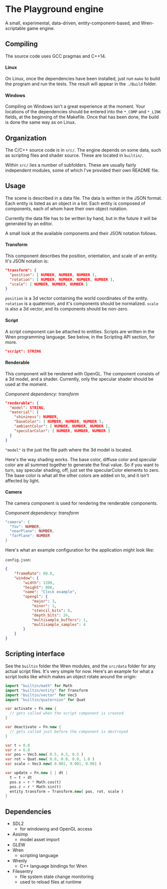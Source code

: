 # The Playground engine

A small, experimental, data-driven, entity-component-based, and Wren-scriptable game engine.

## Compiling

The source code uses GCC pragmas and C++14.

#### Linux

On Linux, once the dependencies have been installed, just run `make` to build the program and run the tests. The result will appear in the `./Build` folder.

#### Windows

Compiling on Windows isn't a great experience at the moment. Your locations of the dependencies should be entered into the `*_COMP` and `*_LINK` fields, at the beginning of the Makefile. Once that has been done, the build is done the same way as on Linux.

## Organization

The C/C++ source code is in `src/`. The engine depends on some data, such as scripting files and shader source. These are located in `builtin/`.

Within `src/` lies a number of subfolders. These are usually fairly independent modules, some of which I've provided their own README file.

## Usage

The scene is described in a data file. The data is written in the JSON format. Each entity is listed as an object in a list. Each entity is composed of components, each of whom have their own object notation.

Currently the data file has to be written by hand, but in the future it will be generated by an editor.

A small look at the available components and their JSON notation follows.

#### Transform

This component describes the position, orientation, and scale of an entity. It's JSON notation is:

```json
"transform": {
  "position": [ NUMBER, NUMBER, NUMBER ],
  "rotation": [ NUMBER, NUMBER, NUMBER, NUMBER ],
  "scale": [ NUMBER, NUMBER, NUMBER ]
}
```

`position` is a 3d vector containing the world coordinates of the entity. `rotation` is a quaternion, and it's components should be normalized. `scale` is also a 3d vector, and its components should be non-zero.

#### Script

A script component can be attached to entities. Scripts are written in the Wren programming language. See below, in the Scripting API section, for more.

```json
"script": STRING
```

#### Renderable

This component will be rendered with OpenGL. The component consists of a 3d model, and a shader. Currently, only the specular shader should be used at the moment.

*Component dependency: transform*

```json
"renderable": {
  "model": STRING,
  "material": {
    "shininess": NUMBER,
    "baseColor": [ NUMBER, NUMBER, NUMBER ],
    "ambientColor": [ NUMBER, NUMBER, NUMBER ],
    "specularColor": [ NUMBER, NUMBER, NUMBER ]
  }
}
```

`"model"` is the just the file path where the 3d model is located.

Here's the way shading works. The base color, diffuse color and specular color are all summed together to generate the final value. So if you want to turn, say specular shading, off, just set the specularColor elements to zero. The base color is what all the other colors are added on to, and it isn't affected by light.

#### Camera

The camera component is used for rendering the renderable components.

*Component dependency: transform*

```lua
"camera": {
  "fov": NUMBER,
  "nearPlane": NUMBER,
  "farPlane": NUMBER 
}
```

Here's what an example configuration for the application might look like:

`config.json`:

```json
{
    "frameRate": 60.0,
    "window": {
        "width": 1200,
        "height": 800,
        "name": "Clock example",
        "opengl": {
            "major": 3,
            "minor": 1,
            "stencil_bits": 8,
            "depth_bits": 24,
            "multisample_buffers": 1,
            "multisample_samples": 4
        }
    }
}
```

## Scripting interface

See the `builtin` folder the Wren modules, and the `src/data` folder for any actual script files. It's very simple for now. Here's an example for what a script looks like which makes an object rotate around the origin:

```dart
import "builtin/math" for Math
import "builtin/entity" for Transform
import "builtin/vector" for Vec3
import "builtin/quaternion" for Quat

var activate = Fn.new {
  // gets called when the script component is created
}

var deactivate = Fn.new {
  // gets called just before the component is destroyed
}

var t = 0.0
var r = 6.0
var pos = Vec3.new( 0.5, 0.5, 0.5 )
var rot = Quat.new( 0.0, 0.0, 0.0, 1.0 )
var scale = Vec3.new( 0.001, 0.001, 0.001 )

var update = Fn.new { | dt |
  t = t + dt
  pos.x = r * Math.cos(t)
  pos.z = r * Math.sin(t)
  entity.transform = Transform.new( pos, rot, scale )
}
```

## Dependencies
* SDL2
  * for windowing and OpenGL access
* Assimp
  * model asset import
* GLEW
* Wren
  * scripting language
* Wrenly
  * C++ language bindings for Wren
* Filesentry
  * file system state change monitoring
  * used to reload files at runtime

